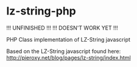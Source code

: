 lz-string-php
=============

!!! UNFINISHED !!!
!!! DOESN'T WORK YET !!!

PHP Class implementation of LZ-String javascript

Based on the LZ-String javascript found here: http://pieroxy.net/blog/pages/lz-string/index.html
